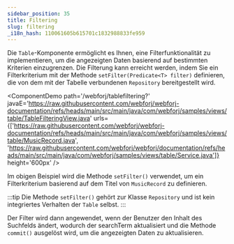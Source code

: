 ```yaml
---
sidebar_position: 35
title: Filtering
slug: filtering
_i18n_hash: 110061605b615701c1832988833fe959
---
```

Die `Table`-Komponente ermöglicht es Ihnen, eine Filterfunktionalität zu implementieren, um die angezeigten Daten basierend auf bestimmten Kriterien einzugrenzen. Die Filterung kann erreicht werden, indem Sie ein Filterkriterium mit der Methode `setFilter(Predicate<T> filter)` definieren, die von dem mit der Tabelle verbundenen `Repository` bereitgestellt wird.

<ComponentDemo
path='/webforj/tablefiltering?' 
javaE='https://raw.githubusercontent.com/webforj/webforj-documentation/refs/heads/main/src/main/java/com/webforj/samples/views/table/TableFilteringView.java'
urls={['https://raw.githubusercontent.com/webforj/webforj-documentation/refs/heads/main/src/main/java/com/webforj/samples/views/table/MusicRecord.java', 
'https://raw.githubusercontent.com/webforj/webforj/documentation/refs/heads/main/src/main/java/com/webforj/samples/views/table/Service.java']}
height='600px'
/>

Im obigen Beispiel wird die Methode `setFilter()` verwendet, um ein Filterkriterium basierend auf dem Titel von `MusicRecord` zu definieren.

:::tip
Die Methode `setFilter()` gehört zur Klasse `Repository` und ist kein integriertes Verhalten der `Table` selbst.
:::

Der Filter wird dann angewendet, wenn der Benutzer den Inhalt des Suchfelds ändert, wodurch der searchTerm aktualisiert und die Methode `commit()` ausgelöst wird, um die angezeigten Daten zu aktualisieren.
